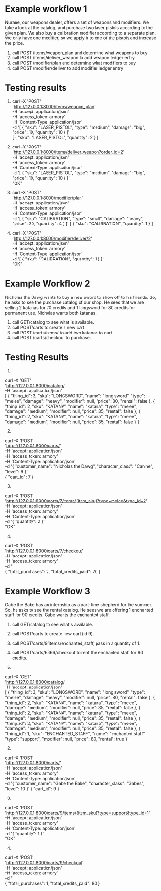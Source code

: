 # Example workflow 1 
Nurane, our weapons dealer, offers a set of weapons and modifiers. We take a look at the catalog, and purchase two laser pistols according to the given plan. We also buy a calibration modifier according to a separate plan. We only have one modifier, so we apply it to one of the pistols and increase the price.  

1. call POST /items/weapon_plan and determine what weapons to buy 
2. call POST /items/deliver_weapon to add weapon ledger entry
3. call POST /modifier/plan and determine what modifiers to buy
4. call POST /modifier/deliver to add modifier ledger entry    


# Testing results
1. curl -X 'POST' \
  'http://127.0.0.1:8000/items/weapon_plan' \
  -H 'accept: application/json' \
  -H 'access_token: armory' \
  -H 'Content-Type: application/json' \
  -d '[
  {
    "sku": "LASER_PISTOL",
    "type": "medium",
    "damage": "big",
    "price": 10,
    "quantity": 10
  }
]'   
[
  {
    "sku": "LASER_PISTOL",
    "quantity": 2
  }
]    

2. curl -X 'POST' \
  'http://127.0.0.1:8000/items/deliver_weapon?order_id=2' \
  -H 'accept: application/json' \
  -H 'access_token: armory' \
  -H 'Content-Type: application/json' \
  -d '[
  {
    "sku": "LASER_PISTOL",
    "type": "medium",
    "damage": "big",
    "price": 10,
    "quantity": 10
  }
]
'     
"OK"    

3. curl -X 'POST' \
  'http://127.0.0.1:8000/modifier/plan' \
  -H 'accept: application/json' \
  -H 'access_token: armory' \
  -H 'Content-Type: application/json' \
  -d '[
  {
    "sku": "CALIBRATION",
    "type": "small",
    "damage": "heavy",
    "price": 20,
    "quantity": 4
  }
]'
[
  {
    "sku": "CALIBRATION",
    "quantity": 1
  }
]

4. curl -X 'POST' \
  'http://127.0.0.1:8000/modifier/deliver/2' \
  -H 'accept: application/json' \
  -H 'access_token: armory' \
  -H 'Content-Type: application/json' \
  -d '[
  {
    "sku": "CALIBRATION",
    "quantity": 1
  }
]'   
"OK"

# Example Workflow 2 
Nicholas the Dawg wants to buy a new sword to show off to his friends. So, he asks to see the purchase catalog of our shop. He sees that we are selling 2 katanas for 70 credits and 1 longsword for 80 credits for permanent use. Nicholas wants both katanas.

1. call GET/catalog to see what is available. 
2. call POST/carts to create a new cart.
3. call POST /carts/items/ to add two katanas to cart. 
4. call POST /carts/checkout to purchase.

# Testing Results
1.  
curl -X 'GET' \
  'http://127.0.0.1:8000/catalog/' \
  -H 'accept: application/json'   
[
  {
    "thing_id": 3,
    "sku": "LONGSWORD",
    "name": "long sword",
    "type": "melee",
    "damage": "heavy",
    "modifier": null,
    "price": 80,
    "rental": false
  },
  {
    "thing_id": 2,
    "sku": "KATANA",
    "name": "katana",
    "type": "melee",
    "damage": "medium",
    "modifier": null,
    "price": 35,
    "rental": false
  },
    {
    "thing_id": 2,
    "sku": "KATANA",
    "name": "katana",
    "type": "melee",
    "damage": "medium",
    "modifier": null,
    "price": 35,
    "rental": false
  }
]   


2. 
curl -X 'POST' \
  'http://127.0.0.1:8000/carts/' \
  -H 'accept: application/json' \
  -H 'access_token: armory' \
  -H 'Content-Type: application/json' \
  -d '{
  "customer_name": "Nicholas the Dawg",
  "character_class": "Canine",
  "level": 9
}'  
{
  "cart_id": 7
}

3. 
curl -X 'POST' \
  'http://127.0.0.1:8000/carts/7/items/{item_sku}?type=melee&type_id=2' \
  -H 'accept: application/json' \
  -H 'access_token: armory' \
  -H 'Content-Type: application/json' \
  -d '{
  "quantity": 2
}'     
"OK"

4. 
curl -X 'POST' \
  'http://127.0.0.1:8000/carts/7/checkout' \
  -H 'accept: application/json' \
  -H 'access_token: armory' \
  -d ''     
{
  "total_purchases": 2,
  "total_credits_paid": 70
}

# Example Workflow 3
Gabe the Babe has an internship as a part-time shepherd for the summer. So, he asks to see the rental catalog. He sees we are offering 1 enchanted staff for 90 credits. Gabe wants the enchanted staff.

1. call GET/catalog to see what's available. 
2. call POST/carts to create new cart (id 9).
3. call POST/carts/9/items/enchanted_staff, pass in a quantity of 1.
4. call POST/carts/6666/checkout to rent the enchanted staff for 90 credits.


1.
curl -X 'GET' \
  'http://127.0.0.1:8000/catalog/' \
  -H 'accept: application/json'   
[
  {
    "thing_id": 3,
    "sku": "LONGSWORD",
    "name": "long sword",
    "type": "melee",
    "damage": "heavy",
    "modifier": null,
    "price": 80,
    "rental": false
  },
  {
    "thing_id": 2,
    "sku": "KATANA",
    "name": "katana",
    "type": "melee",
    "damage": "medium",
    "modifier": null,
    "price": 35,
    "rental": false
  },
    {
    "thing_id": 2,
    "sku": "KATANA",
    "name": "katana",
    "type": "melee",
    "damage": "medium",
    "modifier": null,
    "price": 35,
    "rental": false
  },
    {
    "thing_id": 2,
    "sku": "KATANA",
    "name": "katana",
    "type": "melee",
    "damage": "medium",
    "modifier": null,
    "price": 35,
    "rental": false
  },
  {
    "thing_id": 1,
    "sku": "ENCHANTED_STAFF",
    "name": "enchanted staff",
    "type": "support",
    "modifier": null,
    "price": 80,
    "rental": true
  }
]    

2. 
curl -X 'POST' \
  'http://127.0.0.1:8000/carts/' \
  -H 'accept: application/json' \
  -H 'access_token: armory' \
  -H 'Content-Type: application/json' \
  -d '{
  "customer_name": "Gabe the Babe",
  "character_class": "Gabes",
  "level": 10
}'
{
  "cart_id": 9
}    

3. 
curl -X 'POST' \
  'http://127.0.0.1:8000/carts/9/items/{item_sku}?type=support&type_id=1' \
  -H 'accept: application/json' \
  -H 'access_token: armory' \
  -H 'Content-Type: application/json' \
  -d '{
  "quantity": 1
}'    
"OK"    
    
4.    
curl -X 'POST' \
  'http://127.0.0.1:8000/carts/9/checkout' \
  -H 'accept: application/json' \
  -H 'access_token: armory' \
  -d ''   
{
  "total_purchases": 1,
  "total_credits_paid": 80
}
